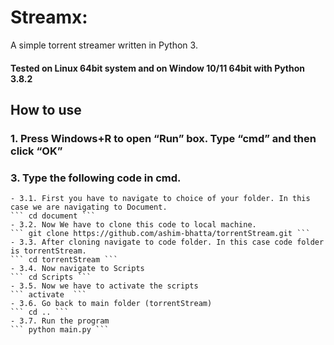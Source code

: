 # Streamx:

A simple torrent streamer written in Python 3.

#### Tested on Linux 64bit system and on Window 10/11 64bit with Python 3.8.2

## How to use

### 1. Press Windows+R to open “Run” box. Type “cmd” and then click “OK”

### 3. Type the following code in cmd.

    - 3.1. First you have to navigate to choice of your folder. In this case we are navigating to Document.
    ``` cd document ```
    - 3.2. Now We have to clone this code to local machine.
    ``` git clone https://github.com/ashim-bhatta/torrentStream.git ```
    - 3.3. After cloning navigate to code folder. In this case code folder is torrentStream.
    ``` cd torrentStream ```
    - 3.4. Now navigate to Scripts
    ``` cd Scripts ```
    - 3.5. Now we have to activate the scripts
    ``` activate  ```
    - 3.6. Go back to main folder (torrentStream)
    ``` cd .. ```
    - 3.7. Run the program
    ``` python main.py ```

